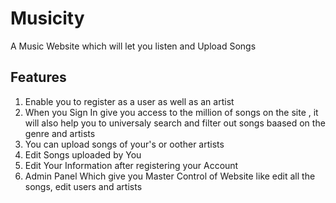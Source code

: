 # Musicity
A Music Website which will let you listen and Upload Songs

## Features
1. Enable you to register as a user as well as an artist 
2.  When you Sign In give you access to the million of songs on the site , it will also help you to universaly search and filter out songs baased on the genre and                artists
3. You can upload songs of your's or oother artists
4. Edit Songs uploaded by You
5. Edit Your Information after registering your Account
6. Admin Panel Which give you Master Control of Website like edit all the songs, edit users and artists
